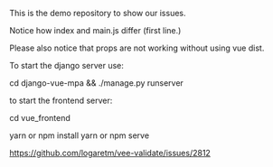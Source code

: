 This is the demo repository to show our issues.

Notice how index and main.js differ (first line.)

Please also notice that props are not working without using vue dist.

To start the django server use:

cd django-vue-mpa && ./manage.py runserver

to start the frontend server:

cd vue_frontend

yarn or npm install
yarn or npm serve

https://github.com/logaretm/vee-validate/issues/2812
